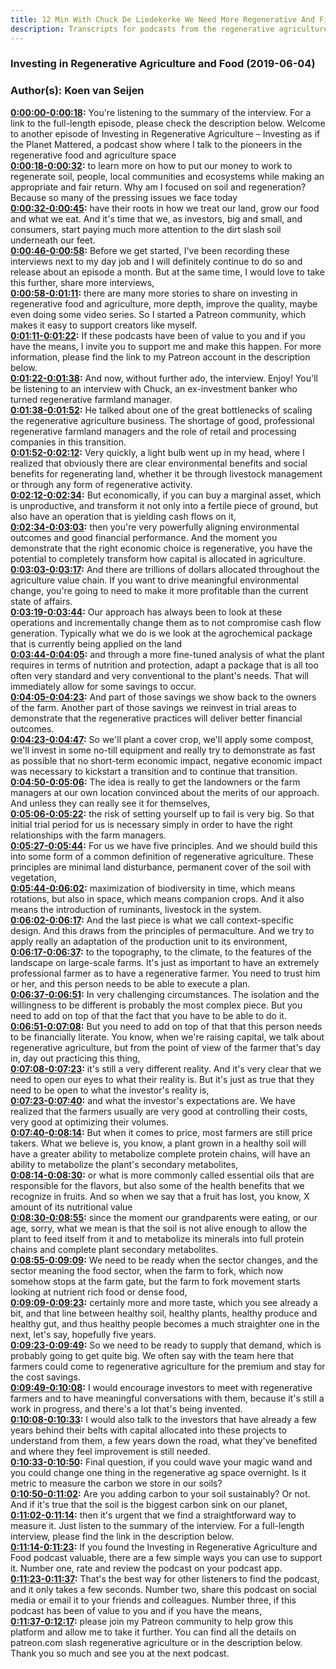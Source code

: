 ```yaml
---
title: 12 Min With Chuck De Liedekerke We Need More Regenerative And Financially Literate Farm Managers
description: Transcripts for podcasts from the regenerative agriculture space. Search and find episodes and timestamps.
---
```


### Investing in Regenerative Agriculture and Food  (2019-06-04)  
### Author(s): Koen van Seijen  

**[0:00:00-0:00:18](https://investinginregenerativeagriculture.com/2018/12/10/chuck-de-liedekerke/#t=0:00:00):**  You're listening to the summary of the interview. For a link to the full-length episode, please check the description below.  Welcome to another episode of Investing in Regenerative Agriculture – Investing as if the Planet Mattered,  a podcast show where I talk to the pioneers in the regenerative food and agriculture space  
**[0:00:18-0:00:32](https://investinginregenerativeagriculture.com/2018/12/10/chuck-de-liedekerke/#t=0:00:18):**  to learn more on how to put our money to work to regenerate soil, people, local communities and ecosystems  while making an appropriate and fair return.  Why am I focused on soil and regeneration? Because so many of the pressing issues we face today  
**[0:00:32-0:00:45](https://investinginregenerativeagriculture.com/2018/12/10/chuck-de-liedekerke/#t=0:00:32):**  have their roots in how we treat our land, grow our food and what we eat.  And it's time that we, as investors, big and small, and consumers,  start paying much more attention to the dirt slash soil underneath our feet.  
**[0:00:46-0:00:58](https://investinginregenerativeagriculture.com/2018/12/10/chuck-de-liedekerke/#t=0:00:46):**  Before we get started, I've been recording these interviews next to my day job  and I will definitely continue to do so and release about an episode a month.  But at the same time, I would love to take this further, share more interviews,  
**[0:00:58-0:01:11](https://investinginregenerativeagriculture.com/2018/12/10/chuck-de-liedekerke/#t=0:00:58):**  there are many more stories to share on investing in regenerative food and agriculture,  more depth, improve the quality, maybe even doing some video series.  So I started a Patreon community, which makes it easy to support creators like myself.  
**[0:01:11-0:01:22](https://investinginregenerativeagriculture.com/2018/12/10/chuck-de-liedekerke/#t=0:01:11):**  If these podcasts have been of value to you and if you have the means,  I invite you to support me and make this happen.  For more information, please find the link to my Patreon account in the description below.  
**[0:01:22-0:01:38](https://investinginregenerativeagriculture.com/2018/12/10/chuck-de-liedekerke/#t=0:01:22):**  And now, without further ado, the interview. Enjoy!  You'll be listening to an interview with Chuck, an ex-investment banker  who turned regenerative farmland manager.  
**[0:01:38-0:01:52](https://investinginregenerativeagriculture.com/2018/12/10/chuck-de-liedekerke/#t=0:01:38):**  He talked about one of the great bottlenecks of scaling the regenerative agriculture business.  The shortage of good, professional regenerative farmland managers  and the role of retail and processing companies in this transition.  
**[0:01:52-0:02:12](https://investinginregenerativeagriculture.com/2018/12/10/chuck-de-liedekerke/#t=0:01:52):**  Very quickly, a light bulb went up in my head, where I realized that  obviously there are clear environmental benefits and social benefits for regenerating land,  whether it be through livestock management or through any form of regenerative activity.  
**[0:02:12-0:02:34](https://investinginregenerativeagriculture.com/2018/12/10/chuck-de-liedekerke/#t=0:02:12):**  But economically, if you can buy a marginal asset, which is unproductive,  and transform it not only into a fertile piece of ground,  but also have an operation that is yielding cash flows on it,  
**[0:02:34-0:03:03](https://investinginregenerativeagriculture.com/2018/12/10/chuck-de-liedekerke/#t=0:02:34):**  then you're very powerfully aligning environmental outcomes and good financial performance.  And the moment you demonstrate that the right economic choice is regenerative,  you have the potential to completely transform how capital is allocated in agriculture.  
**[0:03:03-0:03:17](https://investinginregenerativeagriculture.com/2018/12/10/chuck-de-liedekerke/#t=0:03:03):**  And there are trillions of dollars allocated throughout the agriculture value chain.  If you want to drive meaningful environmental change,  you're going to need to make it more profitable than the current state of affairs.  
**[0:03:19-0:03:44](https://investinginregenerativeagriculture.com/2018/12/10/chuck-de-liedekerke/#t=0:03:19):**  Our approach has always been to look at these operations  and incrementally change them as to not compromise cash flow generation.  Typically what we do is we look at the agrochemical package that is currently being applied on the land  
**[0:03:44-0:04:05](https://investinginregenerativeagriculture.com/2018/12/10/chuck-de-liedekerke/#t=0:03:44):**  and through a more fine-tuned analysis of what the plant requires in terms of nutrition and protection,  adapt a package that is all too often very standard and very conventional to the plant's needs.  That will immediately allow for some savings to occur.  
**[0:04:05-0:04:23](https://investinginregenerativeagriculture.com/2018/12/10/chuck-de-liedekerke/#t=0:04:05):**  And part of those savings we show back to the owners of the farm.  Another part of those savings we reinvest in trial areas  to demonstrate that the regenerative practices will deliver better financial outcomes.  
**[0:04:23-0:04:47](https://investinginregenerativeagriculture.com/2018/12/10/chuck-de-liedekerke/#t=0:04:23):**  So we'll plant a cover crop, we'll apply some compost, we'll invest in some no-till equipment  and really try to demonstrate as fast as possible that no short-term economic impact,  negative economic impact was necessary to kickstart a transition and to continue that transition.  
**[0:04:50-0:05:06](https://investinginregenerativeagriculture.com/2018/12/10/chuck-de-liedekerke/#t=0:04:50):**  The idea is really to get the landowners or the farm managers at our own location  convinced about the merits of our approach.  And unless they can really see it for themselves,  
**[0:05:06-0:05:22](https://investinginregenerativeagriculture.com/2018/12/10/chuck-de-liedekerke/#t=0:05:06):**  the risk of setting yourself up to fail is very big.  So that initial trial period for us is necessary  simply in order to have the right relationships with the farm managers.  
**[0:05:27-0:05:44](https://investinginregenerativeagriculture.com/2018/12/10/chuck-de-liedekerke/#t=0:05:27):**  For us we have five principles.  And we should build this into some form of a common definition of regenerative agriculture.  These principles are minimal land disturbance, permanent cover of the soil with vegetation,  
**[0:05:44-0:06:02](https://investinginregenerativeagriculture.com/2018/12/10/chuck-de-liedekerke/#t=0:05:44):**  maximization of biodiversity in time, which means rotations,  but also in space, which means companion crops.  And it also means the introduction of ruminants, livestock in the system.  
**[0:06:02-0:06:17](https://investinginregenerativeagriculture.com/2018/12/10/chuck-de-liedekerke/#t=0:06:02):**  And the last piece is what we call context-specific design.  And this draws from the principles of permaculture.  And we try to apply really an adaptation of the production unit to its environment,  
**[0:06:17-0:06:37](https://investinginregenerativeagriculture.com/2018/12/10/chuck-de-liedekerke/#t=0:06:17):**  to the topography, to the climate, to the features of the landscape on large-scale farms.  It's just as important to have an extremely professional farmer as to have a regenerative farmer.  You need to trust him or her, and this person needs to be able to execute a plan.  
**[0:06:37-0:06:51](https://investinginregenerativeagriculture.com/2018/12/10/chuck-de-liedekerke/#t=0:06:37):**  In very challenging circumstances.  The isolation and the willingness to be different is probably the most complex piece.  But you need to add on top of that the fact that you have to be able to do it.  
**[0:06:51-0:07:08](https://investinginregenerativeagriculture.com/2018/12/10/chuck-de-liedekerke/#t=0:06:51):**  But you need to add on top of that that this person needs to be financially literate.  You know, when we're raising capital, we talk about regenerative agriculture,  but from the point of view of the farmer that's day in, day out practicing this thing,  
**[0:07:08-0:07:23](https://investinginregenerativeagriculture.com/2018/12/10/chuck-de-liedekerke/#t=0:07:08):**  it's still a very different reality.  And it's very clear that we need to open our eyes to what their reality is.  But it's just as true that they need to be open to what the investor's reality is,  
**[0:07:23-0:07:40](https://investinginregenerativeagriculture.com/2018/12/10/chuck-de-liedekerke/#t=0:07:23):**  and what the investor's expectations are.  We have realized that the farmers usually are very good at controlling their costs,  very good at optimizing their volumes.  
**[0:07:40-0:08:14](https://investinginregenerativeagriculture.com/2018/12/10/chuck-de-liedekerke/#t=0:07:40):**  But when it comes to price, most farmers are still price takers.  What we believe is, you know, a plant grown in a healthy soil will have a greater ability to metabolize complete protein chains,  will have an ability to metabolize the plant's secondary metabolites,  
**[0:08:14-0:08:30](https://investinginregenerativeagriculture.com/2018/12/10/chuck-de-liedekerke/#t=0:08:14):**  or what is more commonly called essential oils that are responsible for the flavors,  but also some of the health benefits that we recognize in fruits.  And so when we say that a fruit has lost, you know, X amount of its nutritional value  
**[0:08:30-0:08:55](https://investinginregenerativeagriculture.com/2018/12/10/chuck-de-liedekerke/#t=0:08:30):**  since the moment our grandparents were eating, or our age, sorry,  what we mean is that the soil is not alive enough to allow the plant to feed itself from it  and to metabolize its minerals into full protein chains and complete plant secondary metabolites.  
**[0:08:55-0:09:09](https://investinginregenerativeagriculture.com/2018/12/10/chuck-de-liedekerke/#t=0:08:55):**  We need to be ready when the sector changes, and the sector meaning the food sector,  when the farm to fork, which now somehow stops at the farm gate,  but the farm to fork movement starts looking at nutrient rich food or dense food,  
**[0:09:09-0:09:23](https://investinginregenerativeagriculture.com/2018/12/10/chuck-de-liedekerke/#t=0:09:09):**  certainly more and more taste, which you see already a bit,  and that line between healthy soil, healthy plants, healthy produce and healthy gut,  and thus healthy people becomes a much straighter one in the next, let's say, hopefully five years.  
**[0:09:23-0:09:49](https://investinginregenerativeagriculture.com/2018/12/10/chuck-de-liedekerke/#t=0:09:23):**  So we need to be ready to supply that demand, which is probably going to get quite big.  We often say with the team here that farmers could come to regenerative agriculture for the premium  and stay for the cost savings.  
**[0:09:49-0:10:08](https://investinginregenerativeagriculture.com/2018/12/10/chuck-de-liedekerke/#t=0:09:49):**  I would encourage investors to meet with regenerative farmers  and to have meaningful conversations with them, because it's still a work in progress,  and there's a lot that's being invented.  
**[0:10:08-0:10:33](https://investinginregenerativeagriculture.com/2018/12/10/chuck-de-liedekerke/#t=0:10:08):**  I would also talk to the investors that have already a few years behind their belts  with capital allocated into these projects to understand from them,  a few years down the road, what they've benefited and where they feel improvement is still needed.  
**[0:10:33-0:10:50](https://investinginregenerativeagriculture.com/2018/12/10/chuck-de-liedekerke/#t=0:10:33):**  Final question, if you could wave your magic wand and you could change one thing  in the regenerative ag space overnight.  Is it metric to measure the carbon we store in our soils?  
**[0:10:50-0:11:02](https://investinginregenerativeagriculture.com/2018/12/10/chuck-de-liedekerke/#t=0:10:50):**  Are you adding carbon to your soil sustainably?  Or not.  And if it's true that the soil is the biggest carbon sink on our planet,  
**[0:11:02-0:11:14](https://investinginregenerativeagriculture.com/2018/12/10/chuck-de-liedekerke/#t=0:11:02):**  then it's urgent that we find a straightforward way to measure it.  Just listen to the summary of the interview.  For a full-length interview, please find the link in the description below.  
**[0:11:14-0:11:23](https://investinginregenerativeagriculture.com/2018/12/10/chuck-de-liedekerke/#t=0:11:14):**  If you found the Investing in Regenerative Agriculture and Food podcast valuable,  there are a few simple ways you can use to support it.  Number one, rate and review the podcast on your podcast app.  
**[0:11:23-0:11:37](https://investinginregenerativeagriculture.com/2018/12/10/chuck-de-liedekerke/#t=0:11:23):**  That's the best way for other listeners to find the podcast, and it only takes a few seconds.  Number two, share this podcast on social media or email it to your friends and colleagues.  Number three, if this podcast has been of value to you and if you have the means,  
**[0:11:37-0:12:17](https://investinginregenerativeagriculture.com/2018/12/10/chuck-de-liedekerke/#t=0:11:37):**  please join my Patreon community to help grow this platform and allow me to take it further.  You can find all the details on patreon.com slash regenerative agriculture or in the description below.  Thank you so much and see you at the next podcast.  